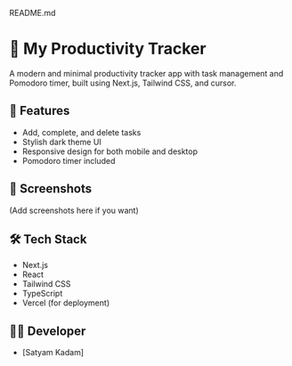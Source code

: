 README.md
# 💼 My Productivity Tracker

A modern and minimal productivity tracker app with task management and Pomodoro timer, built using Next.js, Tailwind CSS, and cursor.

## 🚀 Features
- Add, complete, and delete tasks
- Stylish dark theme UI
- Responsive design for both mobile and desktop
- Pomodoro timer included

## 📸 Screenshots
(Add screenshots here if you want)

## 🛠️ Tech Stack
- Next.js
- React
- Tailwind CSS
- TypeScript
- Vercel (for deployment)

## 👨‍💻 Developer
- [Satyam Kadam]
